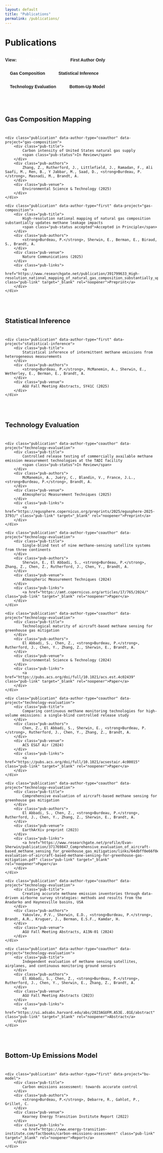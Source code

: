 ```yaml
---
layout: default
title: "Publications"
permalink: /publications/
---
```


<style>
.pub-section {
    margin: 48px 0 24px;
}

.pub-section h2 {
    font-size: 22px;
    font-weight: 700;
    color: var(--ink);
    border-bottom: 2px solid var(--ink);
    display: inline-block;
    padding-bottom: 4px;
    margin-bottom: 24px;
}

.publication {
    margin: 32px 0;
    padding: 20px;
    background: #f9fafb;
    border-radius: 8px;
    border-left: 4px solid var(--ink);
}

.publication.hidden {
    display: none;
}

.pub-title {
    font-size: 18px;
    font-weight: 700;
    color: var(--ink);
    margin: 0 0 8px;
    line-height: 1.4;
}

.pub-authors {
    font-size: 15px;
    color: #444;
    margin: 8px 0;
    line-height: 1.6;
}

.pub-venue {
    font-size: 15px;
    font-style: italic;
    color: #666;
    margin: 8px 0;
}

.pub-links {
    display: flex;
    gap: 10px;
    flex-wrap: wrap;
    margin-top: 12px;
}

.pub-link {
    display: inline-block;
    padding: 6px 14px;
    background: var(--ink);
    color: white;
    text-decoration: none;
    border-radius: 4px;
    font-size: 13px;
    font-weight: 600;
    transition: transform 0.2s ease, box-shadow 0.2s ease;
}

.pub-link:hover {
    transform: translateY(-2px);
    box-shadow: 0 4px 12px rgba(0, 0, 0, 0.15);
}

.pub-status {
    display: inline-block;
    font-size: 12px;
    font-weight: 600;
    padding: 3px 10px;
    border-radius: 12px;
    background: #D97706;
    color: white;
    margin-left: 8px;
}

.pub-status.accepted {
    background: #059669;
}

.filter-toggle {
    display: flex;
    gap: 12px;
    margin: 24px 0;
    align-items: center;
    flex-wrap: wrap;
}

.filter-btn {
    padding: 8px 16px;
    background: transparent;
    color: var(--ink);
    border: 2px solid var(--ink);
    border-radius: 6px;
    font-size: 14px;
    font-weight: 600;
    cursor: pointer;
    transition: all 0.2s ease;
}

.filter-btn:hover {
    background: var(--ink);
    color: white;
}

.filter-btn.active {
    background: var(--ink);
    color: white;
}

@media (max-width: 768px) {
    .publication {
        padding: 16px;
    }
    
    .pub-title {
        font-size: 16px;
    }
    
    .pub-authors, .pub-venue {
        font-size: 14px;
    }
    
    .pub-links {
        flex-direction: column;
    }
    
    .filter-toggle {
        flex-direction: column;
        align-items: flex-start;
    }
}
</style>

<h1>Publications</h1>

<div class="filter-toggle">
    <span style="font-weight: 600;">View:</span>
    <button class="filter-btn active" onclick="filterPublications('all', this)">All Publications</button>
    <button class="filter-btn" onclick="filterPublications('first', this)">First Author Only</button>
    <button class="filter-btn" onclick="filterPublications('gas-composition', this)">Gas Composition</button>
    <button class="filter-btn" onclick="filterPublications('statistical-inference', this)">Statistical Inference</button>
    <button class="filter-btn" onclick="filterPublications('technology-evaluation', this)">Technology Evaluation</button>
    <button class="filter-btn" onclick="filterPublications('bu-model', this)">Bottom-Up Model</button>
</div>

<div class="pub-section" id="gas-composition">
    <h2>Gas Composition Mapping</h2>
    
    <div class="publication" data-author-type="coauthor" data-project="gas-composition">
        <div class="pub-title">
            Carbon intensity of United States natural gas supply
            <span class="pub-status">In Review</span>
        </div>
        <div class="pub-authors">
            Zhang, Z., Rutherford, J., Littlefield, J., Ramadan, F., Ali Saafi, M., Ren, B., Y Jabbar, M., Saad, D., <strong>Burdeau, P.</strong>, Masnadi, M., Brandt, A.
        </div>
        <div class="pub-venue">
            Environmental Science & Technology (2025)
        </div>
    </div>
    
    <div class="publication" data-author-type="first" data-project="gas-composition">
        <div class="pub-title">
            High-resolution national mapping of natural gas composition substantially updates methane leakage impacts
            <span class="pub-status accepted">Accepted in Principle</span>
        </div>
        <div class="pub-authors">
            <strong>Burdeau, P.</strong>, Sherwin, E., Berman, E., Biraud, S., Brandt, A.
        </div>
        <div class="pub-venue">
            Nature Communications (2025)
        </div>
        <div class="pub-links">
            <a href="https://www.researchgate.net/publication/391799633_High-resolution_national_mapping_of_natural_gas_composition_substantially_updates_methane_leakage_impacts" class="pub-link" target="_blank" rel="noopener">Preprint</a>
        </div>
    </div>
</div>

<div class="pub-section" id="statistical-inference">
    <h2>Statistical Inference</h2>
    
    <div class="publication" data-author-type="first" data-project="statistical-inference">
        <div class="pub-title">
            Statistical inference of intermittent methane emissions from heterogeneous measurements
        </div>
        <div class="pub-authors">
            <strong>Burdeau, P.</strong>, McManemin, A., Sherwin, E., Wetherley, E., Berman, E., Brandt, A.
        </div>
        <div class="pub-venue">
            AGU Fall Meeting Abstracts, SY41C (2025)
        </div>
    </div>
</div>

<div class="pub-section" id="technology-evaluation">
    <h2>Technology Evaluation</h2>
    
    <div class="publication" data-author-type="coauthor" data-project="technology-evaluation">
        <div class="pub-title">
            Controlled release testing of commercially available methane emission measurement technologies at the TADI facility
            <span class="pub-status">In Review</span>
        </div>
        <div class="pub-authors">
            McManemin, A., Juéry, C., Blandin, V., France, J.L., <strong>Burdeau, P.</strong>, Brandt, A.
        </div>
        <div class="pub-venue">
            Atmospheric Measurement Techniques (2025)
        </div>
        <div class="pub-links">
            <a href="https://egusphere.copernicus.org/preprints/2025/egusphere-2025-3793/" class="pub-link" target="_blank" rel="noopener">Preprint</a>
        </div>
    </div>
    
    <div class="publication" data-author-type="coauthor" data-project="technology-evaluation">
        <div class="pub-title">
            Single-blind test of nine methane-sensing satellite systems from three continents
        </div>
        <div class="pub-authors">
            Sherwin, E., El Abbadi, S., <strong>Burdeau, P.</strong>, Zhang, Z., Chen, Z., Rutherford, J., Chen, Y., Brandt, A.
        </div>
        <div class="pub-venue">
            Atmospheric Measurement Techniques (2024)
        </div>
        <div class="pub-links">
            <a href="https://amt.copernicus.org/articles/17/765/2024/" class="pub-link" target="_blank" rel="noopener">Paper</a>
        </div>
    </div>
    
    <div class="publication" data-author-type="coauthor" data-project="technology-evaluation">
        <div class="pub-title">
            Technological maturity of aircraft-based methane sensing for greenhouse gas mitigation
        </div>
        <div class="pub-authors">
            El Abbadi, S., Chen, Z., <strong>Burdeau, P.</strong>, Rutherford, J., Chen, Y., Zhang, Z., Sherwin, E., Brandt, A.
        </div>
        <div class="pub-venue">
            Environmental Science & Technology (2024)
        </div>
        <div class="pub-links">
            <a href="https://pubs.acs.org/doi/full/10.1021/acs.est.4c02439" class="pub-link" target="_blank" rel="noopener">Paper</a>
        </div>
    </div>
    
    <div class="publication" data-author-type="coauthor" data-project="technology-evaluation">
        <div class="pub-title">
            Comparing continuous methane monitoring technologies for high-volume emissions: a single-blind controlled release study
        </div>
        <div class="pub-authors">
            Chen, Z., El Abbadi, S., Sherwin, E., <strong>Burdeau, P.</strong>, Rutherford, J., Chen, Y., Zhang, Z., Brandt, A.
        </div>
        <div class="pub-venue">
            ACS ES&T Air (2024)
        </div>
        <div class="pub-links">
            <a href="https://pubs.acs.org/doi/full/10.1021/acsestair.4c00015" class="pub-link" target="_blank" rel="noopener">Paper</a>
        </div>
    </div>
    
    <div class="publication" data-author-type="coauthor" data-project="technology-evaluation">
        <div class="pub-title">
            Comprehensive evaluation of aircraft-based methane sensing for greenhouse gas mitigation
        </div>
        <div class="pub-authors">
            El Abbadi, S., Chen, Z., <strong>Burdeau, P.</strong>, Rutherford, J., Chen, Y., Zhang, Z., Sherwin, E., Brandt, A.
        </div>
        <div class="pub-venue">
            EarthArXiv preprint (2023)
        </div>
        <div class="pub-links">
            <a href="https://www.researchgate.net/profile/Evan-Sherwin/publication/371769847_Comprehensive_evaluation_of_aircraft-based_methane_sensing_for_greenhouse_gas_mitigation/links/64dbff0e66f0e0067d99bd8d/Comprehensive-evaluation-of-aircraft-based-methane-sensing-for-greenhouse-gas-mitigation.pdf" class="pub-link" target="_blank" rel="noopener">Paper</a>
        </div>
    </div>
    
    <div class="publication" data-author-type="coauthor" data-project="technology-evaluation">
        <div class="pub-title">
            Creating accurate methane emission inventories through data-driven airborne survey strategies: methods and results from the Anadarko and Haynesville basins, USA
        </div>
        <div class="pub-authors">
            Yakovlev, P.V., Sherwin, E.D., <strong>Burdeau, P.</strong>, Brandt, A.R., Kruguer, J., Berman, E.S.F., Kamdar, H.
        </div>
        <div class="pub-venue">
            AGU Fall Meeting Abstracts, A13N-01 (2024)
        </div>
    </div>
    
    <div class="publication" data-author-type="coauthor" data-project="technology-evaluation">
        <div class="pub-title">
            Independent evaluation of methane sensing satellites, airplanes, and continuous monitoring ground sensors
        </div>
        <div class="pub-authors">
            El Abbadi, S., Chen, Z., <strong>Burdeau, P.</strong>, Rutherford, J., Chen, Y., Sherwin, E., Zhang, Z., Brandt, A.
        </div>
        <div class="pub-venue">
            AGU Fall Meeting Abstracts (2023)
        </div>
        <div class="pub-links">
            <a href="https://ui.adsabs.harvard.edu/abs/2023AGUFM.A53E..01E/abstract" class="pub-link" target="_blank" rel="noopener">Abstract</a>
        </div>
    </div>
</div>

<div class="pub-section" id="bu-model">
    <h2>Bottom-Up Emissions Model</h2>
    
    <div class="publication" data-author-type="first" data-project="bu-model">
        <div class="pub-title">
            Carbon emissions assessment: towards accurate control
        </div>
        <div class="pub-authors">
            <strong>Burdeau, P.</strong>, Debarre, R., Gahlot, P., Grillet, C.
        </div>
        <div class="pub-venue">
            Kearney Energy Transition Institute Report (2022)
        </div>
        <div class="pub-links">
            <a href="https://www.energy-transition-institute.com/factbooks/carbon-emissions-assessment" class="pub-link" target="_blank" rel="noopener">Report</a>
        </div>
    </div>
</div>

<script>
function filterPublications(type, button) {
    const publications = document.querySelectorAll('.publication');
    const sections = document.querySelectorAll('.pub-section');
    const buttons = document.querySelectorAll('.filter-btn');
    
    // Update button styles
    buttons.forEach(btn => btn.classList.remove('active'));
    button.classList.add('active');
    
    // Filter publications
    if (type === 'all') {
        publications.forEach(pub => pub.classList.remove('hidden'));
        sections.forEach(section => section.style.display = 'block');
    } else if (type === 'first') {
        publications.forEach(pub => {
            if (pub.getAttribute('data-author-type') === 'first') {
                pub.classList.remove('hidden');
            } else {
                pub.classList.add('hidden');
            }
        });
        sections.forEach(section => {
            const visiblePubs = section.querySelectorAll('.publication:not(.hidden)');
            section.style.display = visiblePubs.length > 0 ? 'block' : 'none';
        });
    } else {
        publications.forEach(pub => {
            if (pub.getAttribute('data-project') === type) {
                pub.classList.remove('hidden');
            } else {
                pub.classList.add('hidden');
            }
        });
        sections.forEach(section => {
            const visiblePubs = section.querySelectorAll('.publication:not(.hidden)');
            section.style.display = visiblePubs.length > 0 ? 'block' : 'none';
        });
    }
}
</script>
